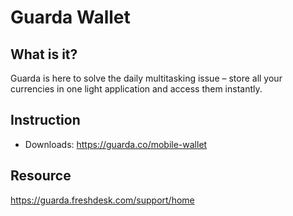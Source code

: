 # Guarda Wallet

## What is it?
Guarda is here to solve the daily multitasking issue – store all your currencies in one light application and access them instantly.

## Instruction

* Downloads:  <https://guarda.co/mobile-wallet>

## Resource

<https://guarda.freshdesk.com/support/home>
